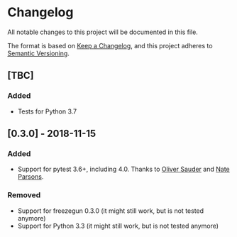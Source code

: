 # Changelog
All notable changes to this project will be documented in this file.

The format is based on [Keep a Changelog](https://keepachangelog.com/en/1.0.0/),
and this project adheres to [Semantic Versioning](https://semver.org/spec/v2.0.0.html).

## [TBC]
### Added
- Tests for Python 3.7


## [0.3.0] - 2018-11-15
### Added
- Support for pytest 3.6+, including 4.0. Thanks to [Oliver Sauder](https://github.com/sliverc) and [Nate Parsons](https://github.com/nsp).

### Removed
- Support for freezegun 0.3.0 (it might still work, but is not tested anymore)
- Support for Python 3.3 (it might still work, but is not tested anymore)
